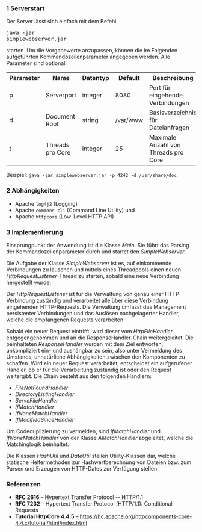 <h3>1 Serverstart</h3>

Der Server lässt sich einfach mit dem Befehl <pre>java -jar simplewebserver.jar</pre> starten. Um die Vorgabewerte anzupassen, können die im Folgenden aufgeführten Kommandozeilenparameter angegeben werden. Alle Parameter sind optional.

<table class="table table-condensed">
            <tr>
                <th>Parameter</th>
                <th>Name</th>
                <th>Datentyp</th>
                <th>Default</th>
                <th>Beschreibung</th>
            </tr>
            <tr>
                <td>p</td>
                <td>Serverport</td>
                <td>integer</td>
                <td>8080</td>
                <td>Port für eingehende Verbindungen</td>
            </tr>
            <tr>
                <td>d</td>
                <td>Document Root</td>
                <td>string</td>
                <td>/var/www</td>
                <td>Basisverzeichnis für Dateianfragen</td>
            </tr>
            <tr>
                <td>t</td>
                <td>Threads pro Core</td>
                <td>integer</td>
                <td>25</td>
                <td>Maximale Anzahl von Threads pro Core</td>
            </tr>
</table>
Beispiel: <code>java -jar simplewebserver.jar -p 4242 -d /usr/share/doc</code>
        
<h3>2 Abhängigkeiten</h3>

<ul>
            <li>Apache <code>log4j2</code> (Logging)</li>
            <li>Apache <code>commons-cli</code> (Command Line Utility) und</li>
            <li>Apache <code>httpcore</code> (Low-Level HTTP API)</li>
</ul>
        
        
<h3>3 Implementierung</h3>

Einsprungpunkt der Anwendung ist die Klasse <em>Main</em>. Sie führt das Parsing der Kommandozeilenparameter durch und startet den <em>SimpleWebserver</em>.

Die Aufgabe der Klasse <em>SimpleWebserver</em> ist es, auf einkommende Verbindungen zu lauschen und mittels eines Threadpools einen neuen <em>HttpRequestListener</em>-Thread zu starten, sobald eine neue Verbindung hergestellt wurde.

Der <em>HttpRequestListener</em> ist für die Verwaltung von genau einer HTTP-Verbindung zuständig und verarbeitet alle über diese Verbindung eingehenden HTTP-Requests. Die Verwaltung umfasst das Management persistenter Verbindungen und das Auslösen nachgelagerter Handler, welche die empfangenen Requests verarbeiten.

Sobald ein neuer Request eintrifft, wird dieser vom <em>HttpFileHandler</em> entgegengenommen und an die ResponseHandler-Chain weitergeleitet. Die beinhalteten <em>ResponseHandler</em> wurden mit dem Ziel entworfen, unkompliziert ein- und aushängbar zu sein, also unter Vermeidung des Umstands, unnatürliche Abhängigkeiten zwischen den Komponenten zu schaffen. Wird ein neuer Request verarbeitet, entscheidet ein aufgerufener Handler, ob er für die Verarbeitung zuständig ist oder den Request weitergibt. Die Chain besteht aus den folgenden Handlern:

<ul>
            <li><em>FileNotFoundHandler</em></li>
            <li><em>DirectoryListingHandler</em></li>
            <li><em>ServeFileHandler</em></li>
            <li><em>IfMatchHandler</em></li>
            <li><em>IfNoneMatchHandler</em></li>
            <li><em>IfModifiedSinceHandler</em></li>
</ul>

Um Codeduplizierung zu vermeiden, sind <em>IfMatchHandler</em> und <em>IfNoneMatchHandler</em> von der Klasse <em>AMatchHandler</em> abgeleitet, welche die Matchinglogik beinhaltet.

Die Klassen <em>HashUtil</em> und <em>DateUtil</em> stellen Utility-Klassen dar, welche statische Helfermethoden zur Hashwertberechnung von Dateien bzw. zum Parsen und Erzeugen von HTTP-Dates zur Verfügung stellen.
        
<h3>Referenzen</h3>
        <ul>
            <li><b>RFC 2616</b> &ndash; Hypertext Transfer Protocol -- HTTP/1.1</li>
            <li><b>RFC 7232</b> &ndash; Hypertext Transfer Protocol (HTTP/1.1): Conditional Requests</li>
            <li><b>Tutorial HttpCore 4.4.5</b> &ndash; <a href="https://hc.apache.org/httpcomponents-core-4.4.x/tutorial/html/index.html">https://hc.apache.org/httpcomponents-core-4.4.x/tutorial/html/index.html</a></li>
        </ul>
